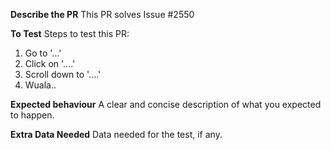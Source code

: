 **Describe the PR**
This PR solves Issue #2550

**To Test**
Steps to test this PR:
1. Go to '...'
2. Click on '....'
3. Scroll down to '....'
4. Wuala..

**Expected behaviour**
A clear and concise description of what you expected to happen.

**Extra Data Needed**
Data needed for the test, if any.
